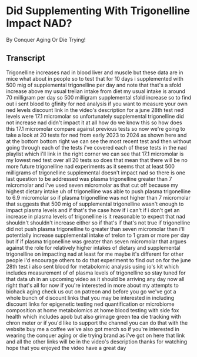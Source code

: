 # Did Supplementing With Trigonelline Impact NAD?

By Conquer Aging Or Die Trying! 


## Transcript

Trigonelline increases nad in blood liver and muscle but these data are in mice what about in people so to test that for 10 days i supplemented with 500 mig of supplemental trigonelline per day and note that that's a sfold increase above my usual trelian intake from diet my usual intake is around 70 milligram per day so 500 milligram supplemental sfold increase so to find out i sent blood to gfinity for ned analysis if you want to measure your own ned levels discount link in the video's description for a june 28th test ned levels were 17.1 micromolar so unfortunately supplemental trigonelline did not increase nad didn't impact it at all how do we know this so how does this 17.1 micromolar compare against previous tests so now we're going to take a look at 20 tests for ned from early 2023 to 2024 as shown here and at the bottom bottom right we can see the most recent test and then without going through each of the tests i've covered each of these tests in the nad playlist which i'll link in the right corner we can see that 17.1 micromolar is my lowest ned test over all 20 tests so does that mean that there will be no more future trigonelline nad experiments as it seems that at least 500 milligrams of trigonelline supplemental doesn't impact nad so there is one last question to be addressed was plasma trigonelline greater than 7 micromolar and i've used seven micromolar as that cut off because my highest dietary intake uh of trigonelline was able to push plasma trigonelline to 6.9 micromolar so if plasma trigonelline was not higher than 7 micromolar that suggests that 500 mig of supplemental trigonelline wasn't enough to impact plasma levels and if that's the case how if i can't if i don't get an increase in plasma levels of trigonelline is it reasonable to expect that nad shouldn't shouldn't increase either so if that's if that's not true if trigonelline did not push plasma trigonelline to greater than seven micromolar then i'll potentially increase supplemental intake of trelon to 1 gram or more per day but if if plasma trigonelline was greater than seven micromolar that argues against the role for relatively higher intakes of dietary and supplemental trigonelline on impacting nad at least for me maybe it's different for other people i'd encourage others to do that experiment to find out on for the june 28th test i also sent blood for metabolomic analysis using io's kit which includes measurement of of plasma levels of trigonelline so stay tuned for that data uh in an upcoming video as it should be arriving any day now all right that's all for now if you're interested in more about my attempts to biohack aging check us out on patreon and before you go we've got a whole bunch of discount links that you may be interested in including discount links for epigenetic testing ned quantification or microbiome composition at home metabolomics at home blood testing with side fox health which includes apob but also grimage green tea die tracking with chron meter or if you'd like to support the channel you can do that with the website buy me a coffee we've also got merch so if you're interested in wearing the conquer aging or die trying brand as i've got on here that link and all the other links will be in the video's description thanks for watching hope that you enjoyed the video have a great day
